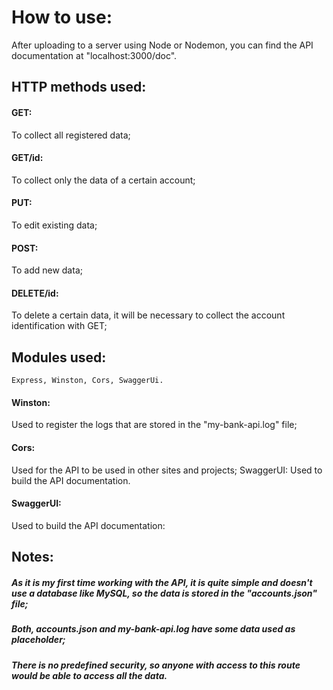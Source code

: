 # How to use:
 After uploading to a server using Node or Nodemon, you can find the API documentation at "localhost:3000/doc".


## HTTP methods used:
#### GET:
 To collect all registered data;

#### GET/id:
 To collect only the data of a certain account;

#### PUT:
 To edit existing data;

#### POST:
 To add new data;

#### DELETE/id:
 To delete a certain data, it will be necessary to collect the account identification with GET;

## Modules used: 
``Express, Winston, Cors, SwaggerUi.``

#### Winston:
 Used to register the logs that are stored in the "my-bank-api.log" file;

#### Cors:
 Used for the API to be used in other sites and projects; SwaggerUI: Used to build the API documentation.

#### SwaggerUI:
 Used to build the API documentation:

## Notes:

##### As it is my first time working with the API, it is quite simple and doesn't use a database like MySQL, so the data is stored in the "accounts.json" file;

##### Both, accounts.json and my-bank-api.log have some data used as placeholder;

##### There is no predefined security, so anyone with access to this route would be able to access all the data.
